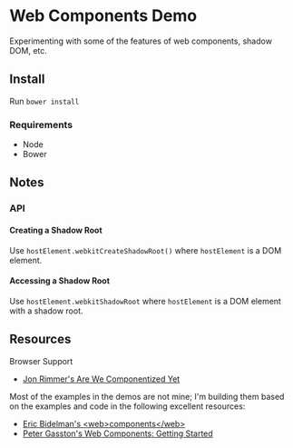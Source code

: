 # Web Components Demo

Experimenting with some of the features of web components, shadow DOM, etc. 

## Install

Run `bower install`

### Requirements

* Node
* Bower

## Notes

### API

#### Creating a Shadow Root

Use `hostElement.webkitCreateShadowRoot()` where `hostElement` is a DOM element.

#### Accessing a Shadow Root

Use `hostElement.webkitShadowRoot` where `hostElement` is a DOM element with a shadow root.

## Resources

Browser Support
* [Jon Rimmer's Are We Componentized Yet](http://jonrimmer.github.io/are-we-componentized-yet/)

Most of the examples in the demos are not mine; I'm building them based on the examples and code in the following excellent resources:

* [Eric Bidelman's \<web\>components\</web\>](http://html5-demos.appspot.com/static/webcomponents/index.html)
* [Peter Gasston's Web Components: Getting Started](https://speakerdeck.com/stopsatgreen/web-components-getting-started)
